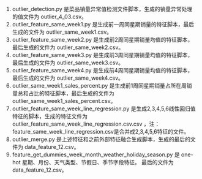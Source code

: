 1. outlier_detection.py 是菜品销量异常值检测文件脚本，生成的销量异常处理的值文件为 outlier_4_03.csv。
2. outlier_feature_same_week1.py 是生成前一周同星期销量的特征脚本，最后生成的文件为 outlier_same_week1.csv。
3. outlier_feature_same_week2.py 是生成前2周同星期销量均值的特征脚本，最后生成的文件为 outlier_same_week2.csv。
4. outlier_feature_same_week3.py 是生成前3周同星期销量均值的特征脚本，最后生成的文件为 outlier_same_week3.csv。
5. outlier_feature_same_week4.py 是生成前4周同星期销量均值的特征脚本，最后生成的文件为 outlier_same_week4.csv。
6. outlier_same_week1_sales_percent.py 是生成前1周同星期销量占所在周销量总和占比的特征脚本，最后生成的文件为 outlier_same_week1_sales_percent.csv。
7. outlier_feature_same_week_line_regression.py 是生成2,3,4,5,6线性回归值特征的脚本，生成的特征文件为 outlier_feature_same_week_line_regression.csv.csv ，注：feature_same_week_line_regression.csv是合并成2,3,4,5,6特征的文件。
8. outlier_merge.py 是上述特征和之前外部特征融合生成脚本，生成的最后的文件为 data_feature_12.csv。
9. feature_get_dummies_week_month_weather_holiday_season.py 是 one-hot 星期、月份、天气类型、节假日、季节字段特征。
	最后的文件为 data_feature_12.csv。